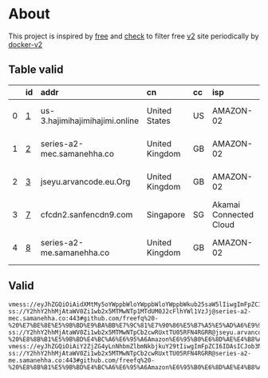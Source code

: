 
# About

This project is inspired by [free](https://github.com/freefq/free) and [check](https://github.com/yeahwu/check) to filter free [v2](https://github.com/v2fly/v2ray-core) site periodically by [docker-v2](https://hub.docker.com/r/v2ray/official)

    

## Table valid
|    | id                 | addr                           | cn             | cc   | isp                    | ip             | chatgpt          |
|---:|:-------------------|:-------------------------------|:---------------|:-----|:-----------------------|:---------------|:-----------------|
|  0 | [1](config/1.json) | us-3.hajimihajimihajimi.online | United States  | US   | AMAZON-02              | 54.71.55.116   | Yes (Region: US) |
|  1 | [2](config/2.json) | series-a2-mec.samanehha.co     | United Kingdom | GB   | AMAZON-02              | 13.40.181.177  | Yes (Region: GB) |
|  2 | [3](config/3.json) | jseyu.arvancode.eu.Org         | United Kingdom | GB   | AMAZON-02              | 18.134.130.161 | Yes (Region: GB) |
|  3 | [7](config/7.json) | cfcdn2.sanfencdn9.com          | Singapore      | SG   | Akamai Connected Cloud | 192.53.173.42  | Yes (Region: US) |
|  4 | [8](config/8.json) | series-a2-me.samanehha.co      | United Kingdom | GB   | AMAZON-02              | 18.134.130.161 | Yes (Region: GB) |

## Valid
```
vmess://eyJhZGQiOiAidXMtMy5oYWppbWloYWppbWloYWppbWkub25saW5lIiwgImFpZCI6ICIwIiwgImFscG4iOiAiIiwgImhvc3QiOiAidXMtMy5oYWppbWloYWppbWloYWppbWkub25saW5lIiwgImlkIjogImRiZjY3ZThmLWVjYTItNGEwMS05Yzg3LWM4Y2ZlYTQ5MGE1MSIsICJuZXQiOiAid3MiLCAicGF0aCI6ICIvIiwgInBvcnQiOiAiODAiLCAicHMiOiAiZ2l0aHViLmNvbS9mcmVlZnEgLSBcdTdmOGVcdTU2ZmRcdTRmYzRcdTUyZDJcdTUxODhcdTVkZGVcdTZjZTJcdTcyNzlcdTUxNzBBbWF6b25cdTY1NzBcdTYzNmVcdTRlMmRcdTVmYzMgMSIsICJzY3kiOiAiYXV0byIsICJzbmkiOiAiIiwgInRscyI6ICIiLCAidHlwZSI6ICIiLCAidiI6ICIyIn0=
ss://Y2hhY2hhMjAtaWV0Zi1wb2x5MTMwNTp1MTdUM0J2cFlhYWl1VzJj@series-a2-mec.samanehha.co:443#github.com/freefq%20-%20%E7%BE%8E%E5%9B%BD%E9%BA%BB%E7%9C%81%E7%90%86%E5%B7%A5%E5%AD%A6%E9%99%A2%202
ss://Y2hhY2hhMjAtaWV0Zi1wb2x5MTMwNTpCb2cwRUxtTU05RFN4RGRR@jseyu.arvancode.eu.Org:443#github.com/freefq%20-%20%E8%8B%B1%E5%9B%BD%E4%BC%A6%E6%95%A6Amazon%E6%95%B0%E6%8D%AE%E4%B8%AD%E5%BF%83%203
vmess://eyJhZGQiOiAiY2ZjZG4yLnNhbmZlbmNkbjkuY29tIiwgImFpZCI6IDAsICJob3N0IjogIjduQWk3NGpKc2cxLnlvZm5oa2ZjLnh5eiIsICJpZCI6ICJkMGEzZTA4YS1kMjZmLTQ1YmQtYmEzYy02Mzg3ZjkxODI2MzMiLCAibmV0IjogIndzIiwgInBhdGgiOiAiL3ZpZGVvL2M5ZWZ4UkNpIiwgInBvcnQiOiAyMDUyLCAicHMiOiAiZ2l0aHViLmNvbS9mcmVlZnEgLSBcdTdmOGVcdTU2ZmRDbG91ZEZsYXJlXHU1MTZjXHU1M2Y4Q0ROXHU4MjgyXHU3MGI5IDciLCAic2N5IjogImFlcy0xMjgtZ2NtIiwgInRscyI6ICJub25lIiwgInR5cGUiOiAibm9uZSIsICJ2IjogMn0=
ss://Y2hhY2hhMjAtaWV0Zi1wb2x5MTMwNTpCb2cwRUxtTU05RFN4RGRR@series-a2-me.samanehha.co:443#github.com/freefq%20-%20%E8%8B%B1%E5%9B%BD%E4%BC%A6%E6%95%A6Amazon%E6%95%B0%E6%8D%AE%E4%B8%AD%E5%BF%83%208
```

